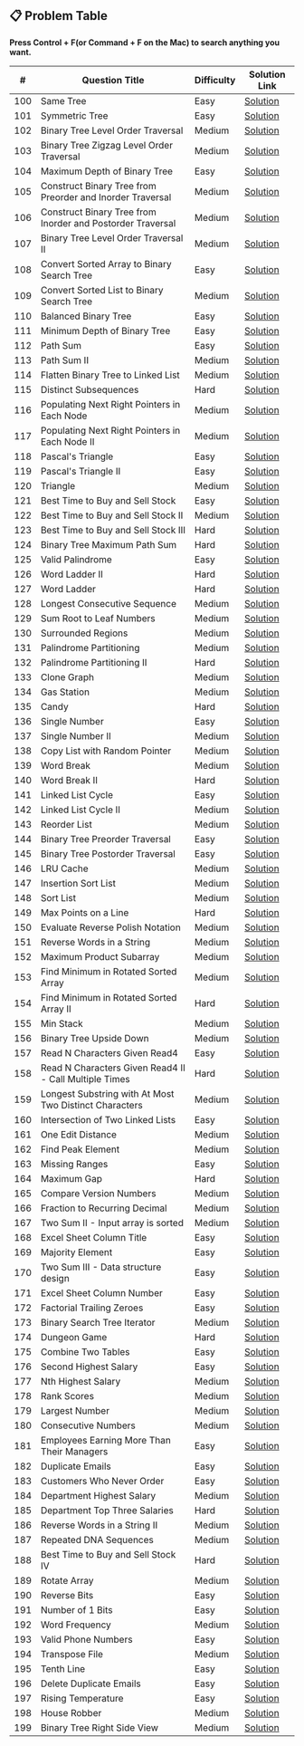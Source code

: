 ## 📋 Problem Table
<p><b>Press Control + F(or Command + F on the Mac) to search anything you want.</b></p>

| #   | Question Title                                   | Difficulty | Solution Link                                                                                 |
|-----|--------------------------------------------------|------------|-----------------------------------------------------------------------------------------------|
| 100 | Same Tree                                       | Easy       | [Solution](./0100.%20Same%20Tree/solution.md)                                                |
| 101 | Symmetric Tree                                  | Easy       | [Solution](./0101.%20Symmetric%20Tree/solution.md)                                           |
| 102 | Binary Tree Level Order Traversal               | Medium     | [Solution](./0102.%20Binary%20Tree%20Level%20Order%20Traversal/solution.md)                  |
| 103 | Binary Tree Zigzag Level Order Traversal        | Medium     | [Solution](./0103.%20Binary%20Tree%20Zigzag%20Level%20Order%20Traversal/solution.md)         |
| 104 | Maximum Depth of Binary Tree                    | Easy       | [Solution](./0104.%20Maximum%20Depth%20of%20Binary%20Tree/solution.md)                       |
| 105 | Construct Binary Tree from Preorder and Inorder Traversal | Medium | [Solution](./0105.%20Construct%20Binary%20Tree%20from%20Preorder%20and%20Inorder%20Traversal/solution.md) |
| 106 | Construct Binary Tree from Inorder and Postorder Traversal | Medium | [Solution](./0106.%20Construct%20Binary%20Tree%20from%20Inorder%20and%20Postorder%20Traversal/solution.md) |
| 107 | Binary Tree Level Order Traversal II            | Medium     | [Solution](./0107.%20Binary%20Tree%20Level%20Order%20Traversal%20II/solution.md)             |
| 108 | Convert Sorted Array to Binary Search Tree      | Easy       | [Solution](./0108.%20Convert%20Sorted%20Array%20to%20Binary%20Search%20Tree/solution.md)     |
| 109 | Convert Sorted List to Binary Search Tree       | Medium     | [Solution](./0109.%20Convert%20Sorted%20List%20to%20Binary%20Search%20Tree/solution.md)      |
| 110 | Balanced Binary Tree                            | Easy       | [Solution](./0110.%20Balanced%20Binary%20Tree/solution.md)                                   |
| 111 | Minimum Depth of Binary Tree                    | Easy       | [Solution](./0111.%20Minimum%20Depth%20of%20Binary%20Tree/solution.md)                       |
| 112 | Path Sum                                        | Easy       | [Solution](./0112.%20Path%20Sum/solution.md)                                                 |
| 113 | Path Sum II                                     | Medium     | [Solution](./0113.%20Path%20Sum%20II/solution.md)                                            |
| 114 | Flatten Binary Tree to Linked List              | Medium     | [Solution](./0114.%20Flatten%20Binary%20Tree%20to%20Linked%20List/solution.md)               |
| 115 | Distinct Subsequences                           | Hard       | [Solution](./0115.%20Distinct%20Subsequences/solution.md)                                    |
| 116 | Populating Next Right Pointers in Each Node     | Medium     | [Solution](./0116.%20Populating%20Next%20Right%20Pointers%20in%20Each%20Node/solution.md)    |
| 117 | Populating Next Right Pointers in Each Node II  | Medium     | [Solution](./0117.%20Populating%20Next%20Right%20Pointers%20in%20Each%20Node%20II/solution.md) |
| 118 | Pascal's Triangle                               | Easy       | [Solution](./0118.%20Pascal's%20Triangle/solution.md)                                        |
| 119 | Pascal's Triangle II                            | Easy       | [Solution](./0119.%20Pascal's%20Triangle%20II/solution.md)                                   |
| 120 | Triangle                                       | Medium     | [Solution](./0120.%20Triangle/solution.md)                                                   |
| 121 | Best Time to Buy and Sell Stock                | Easy       | [Solution](./0121.%20Best%20Time%20to%20Buy%20and%20Sell%20Stock/solution.md)               |
| 122 | Best Time to Buy and Sell Stock II             | Medium     | [Solution](./0122.%20Best%20Time%20to%20Buy%20and%20Sell%20Stock%20II/solution.md)          |
| 123 | Best Time to Buy and Sell Stock III            | Hard       | [Solution](./0123.%20Best%20Time%20to%20Buy%20and%20Sell%20Stock%20III/solution.md)         |
| 124 | Binary Tree Maximum Path Sum                   | Hard       | [Solution](./0124.%20Binary%20Tree%20Maximum%20Path%20Sum/solution.md)                      |
| 125 | Valid Palindrome                               | Easy       | [Solution](./0125.%20Valid%20Palindrome/solution.md)                                        |
| 126 | Word Ladder II                                 | Hard       | [Solution](./0126.%20Word%20Ladder%20II/solution.md)                                        |
| 127 | Word Ladder                                    | Hard       | [Solution](./0127.%20Word%20Ladder/solution.md)                                             |
| 128 | Longest Consecutive Sequence                   | Medium     | [Solution](./0128.%20Longest%20Consecutive%20Sequence/solution.md)                          |
| 129 | Sum Root to Leaf Numbers                       | Medium     | [Solution](./0129.%20Sum%20Root%20to%20Leaf%20Numbers/solution.md)                          |
| 130 | Surrounded Regions                             | Medium     | [Solution](./0130.%20Surrounded%20Regions/solution.md)                                      |
| 131 | Palindrome Partitioning                        | Medium     | [Solution](./0131.%20Palindrome%20Partitioning/solution.md)                                 |
| 132 | Palindrome Partitioning II                     | Hard       | [Solution](./0132.%20Palindrome%20Partitioning%20II/solution.md)                            |
| 133 | Clone Graph                                    | Medium     | [Solution](./0133.%20Clone%20Graph/solution.md)                                             |
| 134 | Gas Station                                    | Medium     | [Solution](./0134.%20Gas%20Station/solution.md)                                             |
| 135 | Candy                                          | Hard       | [Solution](./0135.%20Candy/solution.md)                                                     |
| 136 | Single Number                                  | Easy       | [Solution](./0136.%20Single%20Number/solution.md)                                           |
| 137 | Single Number II                               | Medium     | [Solution](./0137.%20Single%20Number%20II/solution.md)                                      |
| 138 | Copy List with Random Pointer                  | Medium     | [Solution](./0138.%20Copy%20List%20with%20Random%20Pointer/solution.md)                     |
| 139 | Word Break                                     | Medium     | [Solution](./0139.%20Word%20Break/solution.md)                                              |
| 140 | Word Break II                                  | Hard       | [Solution](./0140.%20Word%20Break%20II/solution.md)                                         |
| 141 | Linked List Cycle                              | Easy       | [Solution](./0141.%20Linked%20List%20Cycle/solution.md)                                     |
| 142 | Linked List Cycle II                           | Medium     | [Solution](./0142.%20Linked%20List%20Cycle%20II/solution.md)                                |
| 143 | Reorder List                                   | Medium     | [Solution](./0143.%20Reorder%20List/solution.md)                                            |
| 144 | Binary Tree Preorder Traversal                 | Easy       | [Solution](./0144.%20Binary%20Tree%20Preorder%20Traversal/solution.md)                      |
| 145 | Binary Tree Postorder Traversal                | Easy       | [Solution](./0145.%20Binary%20Tree%20Postorder%20Traversal/solution.md)                     |
| 146 | LRU Cache                                      | Medium     | [Solution](./0146.%20LRU%20Cache/solution.md)                                               |
| 147 | Insertion Sort List                            | Medium     | [Solution](./0147.%20Insertion%20Sort%20List/solution.md)                                   |
| 148 | Sort List                                      | Medium     | [Solution](./0148.%20Sort%20List/solution.md)                                               |
| 149 | Max Points on a Line                           | Hard       | [Solution](./0149.%20Max%20Points%20on%20a%20Line/solution.md)                              |
| 150 | Evaluate Reverse Polish Notation               | Medium     | [Solution](./0150.%20Evaluate%20Reverse%20Polish%20Notation/solution.md)                    |
| 151 | Reverse Words in a String                      | Medium     | [Solution](./0151.%20Reverse%20Words%20in%20a%20String/solution.md)                         |
| 152 | Maximum Product Subarray                       | Medium     | [Solution](./0152.%20Maximum%20Product%20Subarray/solution.md)                              |
| 153 | Find Minimum in Rotated Sorted Array           | Medium     | [Solution](./0153.%20Find%20Minimum%20in%20Rotated%20Sorted%20Array/solution.md)            |
| 154 | Find Minimum in Rotated Sorted Array II        | Hard       | [Solution](./0154.%20Find%20Minimum%20in%20Rotated%20Sorted%20Array%20II/solution.md)       |
| 155 | Min Stack                                      | Medium     | [Solution](./0155.%20Min%20Stack/solution.md)                                               |
| 156 | Binary Tree Upside Down                        | Medium     | [Solution](./0156.%20Binary%20Tree%20Upside%20Down/solution.md)                             |
| 157 | Read N Characters Given Read4                  | Easy       | [Solution](./0157.%20Read%20N%20Characters%20Given%20Read4/solution.md)                     |
| 158 | Read N Characters Given Read4 II - Call Multiple Times | Hard | [Solution](./0158.%20Read%20N%20Characters%20Given%20Read4%20II%20-%20Call%20Multiple%20Times/solution.md) |
| 159 | Longest Substring with At Most Two Distinct Characters | Medium | [Solution](./0159.%20Longest%20Substring%20with%20At%20Most%20Two%20Distinct%20Characters/solution.md) |
| 160 | Intersection of Two Linked Lists               | Easy       | [Solution](./0160.%20Intersection%20of%20Two%20Linked%20Lists/solution.md)                  |
| 161 | One Edit Distance                             | Medium     | [Solution](./0161.%20One%20Edit%20Distance/solution.md)                                     |
| 162 | Find Peak Element                             | Medium     | [Solution](./0162.%20Find%20Peak%20Element/solution.md)                                     |
| 163 | Missing Ranges                                | Easy       | [Solution](./0163.%20Missing%20Ranges/solution.md)                                          |
| 164 | Maximum Gap                                   | Hard       | [Solution](./0164.%20Maximum%20Gap/solution.md)                                             |
| 165 | Compare Version Numbers                       | Medium     | [Solution](./0165.%20Compare%20Version%20Numbers/solution.md)                               |
| 166 | Fraction to Recurring Decimal                 | Medium     | [Solution](./0166.%20Fraction%20to%20Recurring%20Decimal/solution.md)                       |
| 167 | Two Sum II - Input array is sorted            | Medium     | [Solution](./0167.%20Two%20Sum%20II%20-%20Input%20array%20is%20sorted/solution.md)          |
| 168 | Excel Sheet Column Title                      | Easy       | [Solution](./0168.%20Excel%20Sheet%20Column%20Title/solution.md)                            |
| 169 | Majority Element                              | Easy       | [Solution](./0169.%20Majority%20Element/solution.md)                                        |
| 170 | Two Sum III - Data structure design           | Easy       | [Solution](./0170.%20Two%20Sum%20III%20-%20Data%20structure%20design/solution.md)           |
| 171 | Excel Sheet Column Number                     | Easy       | [Solution](./0171.%20Excel%20Sheet%20Column%20Number/solution.md)                           |
| 172 | Factorial Trailing Zeroes                     | Easy       | [Solution](./0172.%20Factorial%20Trailing%20Zeroes/solution.md)                             |
| 173 | Binary Search Tree Iterator                   | Medium     | [Solution](./0173.%20Binary%20Search%20Tree%20Iterator/solution.md)                         |
| 174 | Dungeon Game                                  | Hard       | [Solution](./0174.%20Dungeon%20Game/solution.md)                                            |
| 175 | Combine Two Tables                            | Easy       | [Solution](./0175.%20Combine%20Two%20Tables/solution.md)                                    |
| 176 | Second Highest Salary                         | Easy       | [Solution](./0176.%20Second%20Highest%20Salary/solution.md)                                 |
| 177 | Nth Highest Salary                            | Medium     | [Solution](./0177.%20Nth%20Highest%20Salary/solution.md)                                    |
| 178 | Rank Scores                                   | Medium     | [Solution](./0178.%20Rank%20Scores/solution.md)                                             |
| 179 | Largest Number                                | Medium     | [Solution](./0179.%20Largest%20Number/solution.md)                                          |
| 180 | Consecutive Numbers                           | Medium     | [Solution](./0180.%20Consecutive%20Numbers/solution.md)                                     |
| 181 | Employees Earning More Than Their Managers    | Easy       | [Solution](./0181.%20Employees%20Earning%20More%20Than%20Their%20Managers/solution.md)      |
| 182 | Duplicate Emails                              | Easy       | [Solution](./0182.%20Duplicate%20Emails/solution.md)                                        |
| 183 | Customers Who Never Order                     | Easy       | [Solution](./0183.%20Customers%20Who%20Never%20Order/solution.md)                           |
| 184 | Department Highest Salary                     | Medium     | [Solution](./0184.%20Department%20Highest%20Salary/solution.md)                             |
| 185 | Department Top Three Salaries                 | Hard       | [Solution](./0185.%20Department%20Top%20Three%20Salaries/solution.md)                       |
| 186 | Reverse Words in a String II                  | Medium     | [Solution](./0186.%20Reverse%20Words%20in%20a%20String%20II/solution.md)                    |
| 187 | Repeated DNA Sequences                        | Medium     | [Solution](./0187.%20Repeated%20DNA%20Sequences/solution.md)                                |
| 188 | Best Time to Buy and Sell Stock IV            | Hard       | [Solution](./0188.%20Best%20Time%20to%20Buy%20and%20Sell%20Stock%20IV/solution.md)          |
| 189 | Rotate Array                                  | Medium     | [Solution](./0189.%20Rotate%20Array/solution.md)                                            |
| 190 | Reverse Bits                                  | Easy       | [Solution](./0190.%20Reverse%20Bits/solution.md)                                            |
| 191 | Number of 1 Bits                              | Easy       | [Solution](./0191.%20Number%20of%201%20Bits/solution.md)                                    |
| 192 | Word Frequency                                | Medium     | [Solution](./0192.%20Word%20Frequency/solution.md)                                          |
| 193 | Valid Phone Numbers                           | Easy       | [Solution](./0193.%20Valid%20Phone%20Numbers/solution.md)                                   |
| 194 | Transpose File                                | Medium     | [Solution](./0194.%20Transpose%20File/solution.md)                                          |
| 195 | Tenth Line                                    | Easy       | [Solution](./0195.%20Tenth%20Line/solution.md)                                              |
| 196 | Delete Duplicate Emails                       | Easy       | [Solution](./0196.%20Delete%20Duplicate%20Emails/solution.md)                               |
| 197 | Rising Temperature                            | Easy       | [Solution](./0197.%20Rising%20Temperature/solution.md)                                      |
| 198 | House Robber                                  | Medium     | [Solution](./0198.%20House%20Robber/solution.md)                                            |
| 199 | Binary Tree Right Side View                   | Medium     | [Solution](./0199.%20Binary%20Tree%20Right%20Side%20View/solution.md)                       |
